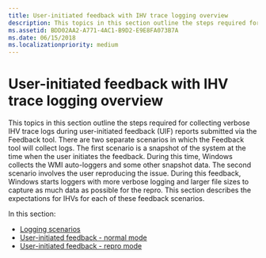 ```yaml
---
title: User-initiated feedback with IHV trace logging overview
description: This topics in this section outline the steps required for collecting verbose IHV trace logs during user-initiated feedback (UIF) reports submitted via the Feedback tool.
ms.assetid: BDD02AA2-A771-4AC1-B9D2-E9E8FA073B7A
ms.date: 06/15/2018
ms.localizationpriority: medium
---
```


# User-initiated feedback with IHV trace logging overview

This topics in this section outline the steps required for collecting verbose IHV trace logs during user-initiated feedback (UIF) reports submitted via the Feedback tool. There are two separate scenarios in which the Feedback tool will collect logs. The first scenario is a snapshot of the system at the time when the user initiates the feedback. During this time, Windows collects the WMI auto-loggers and some other snapshot data. The second scenario involves the user reproducing the issue. During this feedback, Windows starts loggers with more verbose logging and larger file sizes to capture as much data as possible for the repro. This section describes the expectations for IHVs for each of these feedback scenarios.

In this section:

- [Logging scenarios](logging-scenarios.md)
- [User-initiated feedback - normal mode](user-initiated-feedback-normal-mode.md)
- [User-initiated feedback - repro mode](user-initiated-feedback-repro-mode.md)
